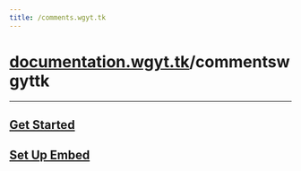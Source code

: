 ```yaml
---
title: /comments.wgyt.tk
---
```

# [documentation.wgyt.tk](https://documentation.wgyt.tk)/commentswgyttk
_________________
## [Get Started](/commentswgyttk/start)
## [Set Up Embed](/commentswgyttk/embed)
